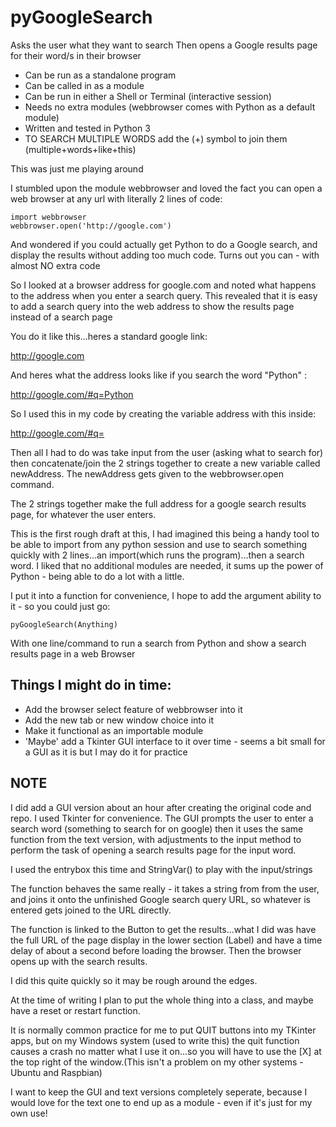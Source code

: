 # pyGoogleSearch
Asks the user what they want to search
Then opens a Google results page for their word/s in their browser

* Can be run as a standalone program
* Can be called in as a module
* Can be run in either a Shell or Terminal (interactive session)
* Needs no extra modules (webbrowser comes with Python as a default module)
* Written and tested in Python 3
* TO SEARCH MULTIPLE WORDS add the (+) symbol to join them (multiple+words+like+this)

This was just me playing around

I stumbled upon the module webbrowser and loved the fact you can open a web browser at any url with literally 2 lines of code:
    
    import webbrowser
    webbrowser.open('http://google.com')
    
And wondered if you could actually get Python to do a Google search, and display the results without adding too much code. Turns out you can - with almost NO extra code

So I looked at a browser address for google.com and noted what happens to the address when you enter a search query. This revealed that it is easy to add a search query into the web address to show the results page instead of a search page

You do it like this...heres a standard google link:

http://google.com

And heres what the address looks like if you search the word "Python" :

http://google.com/#q=Python

So I used this in my code by creating the variable address with this inside:

http://google.com/#q=

Then all I had to do was take input from the user (asking what to search for) then concatenate/join the 2 strings together to create a new variable called newAddress. The newAddress gets given to the webbrowser.open command.

The 2 strings together make the full address for a google search results page, for whatever the user enters.


This is the first rough draft at this, I had imagined this being a handy tool to be able to import from any python session and use to search something quickly with 2 lines...an import(which runs the program)...then a search word. I liked that no additional modules are needed, it sums up the power of Python - being able to do a lot with a little.

I put it into a function for convenience, I hope to add the argument ability to it - so you could just go:

    pyGoogleSearch(Anything)

With one line/command to run a search from Python and show a search results page in a web Browser

Things I might do in time:
---------------------------

* Add the browser select feature of webbrowser into it
* Add the new tab or new window choice into it
* Make it functional as an importable module
* 'Maybe' add a Tkinter GUI interface to it over time - seems a bit small for a GUI as it is but I may do it for practice


NOTE
-----
I did add a GUI version about an hour after creating the original code and repo. I used Tkinter for convenience. The GUI prompts the user to enter a search word (something to search for on google) then it uses the same function from the text version, with adjustments to the input method to perform the task of opening a search results page for the input word. 

I used the entrybox this time and StringVar() to play with the input/strings

The function behaves the same really - it takes a string from from the user, and joins it onto the unfinished Google search query URL, so whatever is entered gets joined to the URL directly.

The function is linked to the Button to get the results...what I did was have the full URL of the page display in the lower section (Label) and have a time delay of about a second before loading the browser. Then the browser opens up with the search results.

I did this quite quickly so it may be rough around the edges.

At the time of writing I plan to put the whole thing into a class, and maybe have a reset or restart function.

It is normally common practice for me to put QUIT buttons into my TKinter apps, but on my Windows system (used to write this) the quit function causes a crash no matter what I use it on...so you will have to use the [X] at the top right of the window.(This isn't a problem on my other systems - Ubuntu and Raspbian)

I want to keep the GUI and text versions completely seperate, because I would love for the text one to end up as a module - even if it's just for my own use!


